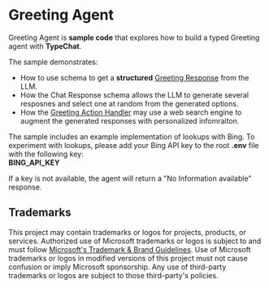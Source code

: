 # Greeting Agent

Greeting Agent is **sample code** that explores how to build a typed Greeting agent with **TypeChat**.

The sample demonstrates:

- How to use schema to get a **structured** [Greeting Response](./src/greetingActionSchema.ts) from the LLM.
- How the Chat Response schema allows the LLM to generate several resposnes and select one at random from the generated options.
- How the [Greeting Action Handler](./src/greetingActionHandler.ts) may use a web search engine to augment the generated responses with personalized infomraiton.

The sample includes an example implementation of lookups with Bing. To experiment with lookups, please add your Bing API key to the root **.env** file with the following key:  
**BING_API_KEY**

If a key is not available, the agent will return a "No Information available" response.

## Trademarks

This project may contain trademarks or logos for projects, products, or services. Authorized use of Microsoft
trademarks or logos is subject to and must follow
[Microsoft's Trademark & Brand Guidelines](https://www.microsoft.com/en-us/legal/intellectualproperty/trademarks/usage/general).
Use of Microsoft trademarks or logos in modified versions of this project must not cause confusion or imply Microsoft sponsorship.
Any use of third-party trademarks or logos are subject to those third-party's policies.
